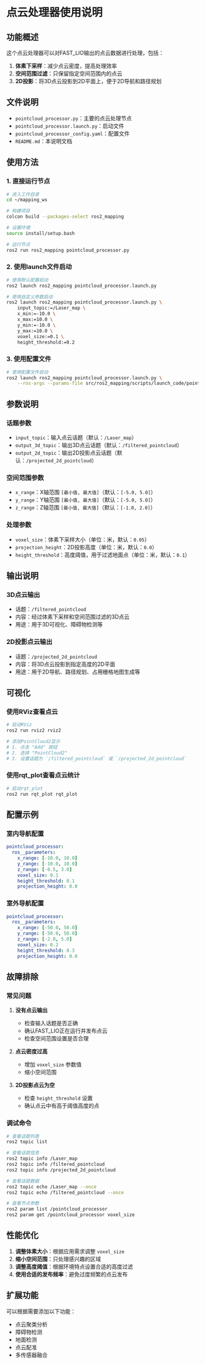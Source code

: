 # 点云处理器使用说明

## 功能概述

这个点云处理器可以对FAST_LIO输出的点云数据进行处理，包括：

1. **体素下采样**：减少点云密度，提高处理效率
2. **空间范围过滤**：只保留指定空间范围内的点云
3. **2D投影**：将3D点云投影到2D平面上，便于2D导航和路径规划

## 文件说明

- `pointcloud_processor.py`：主要的点云处理节点
- `pointcloud_processor.launch.py`：启动文件
- `pointcloud_processor_config.yaml`：配置文件
- `README.md`：本说明文档

## 使用方法

### 1. 直接运行节点

```bash
# 进入工作目录
cd ~/mapping_ws

# 构建项目
colcon build --packages-select ros2_mapping

# 设置环境
source install/setup.bash

# 运行节点
ros2 run ros2_mapping pointcloud_processor.py
```

### 2. 使用launch文件启动

```bash
# 使用默认配置启动
ros2 launch ros2_mapping pointcloud_processor.launch.py

# 使用自定义参数启动
ros2 launch ros2_mapping pointcloud_processor.launch.py \
    input_topic:=/Laser_map \
    x_min:=-10.0 \
    x_max:=10.0 \
    y_min:=-10.0 \
    y_max:=10.0 \
    voxel_size:=0.1 \
    height_threshold:=0.2
```

### 3. 使用配置文件

```bash
# 使用配置文件启动
ros2 launch ros2_mapping pointcloud_processor.launch.py \
    --ros-args --params-file src/ros2_mapping/scripts/launch_code/pointcloud_processor_config.yaml
```

## 参数说明

### 话题参数
- `input_topic`：输入点云话题（默认：`/Laser_map`）
- `output_3d_topic`：输出3D点云话题（默认：`/filtered_pointcloud`）
- `output_2d_topic`：输出2D投影点云话题（默认：`/projected_2d_pointcloud`）

### 空间范围参数
- `x_range`：X轴范围 `[最小值, 最大值]`（默认：`[-5.0, 5.0]`）
- `y_range`：Y轴范围 `[最小值, 最大值]`（默认：`[-5.0, 5.0]`）
- `z_range`：Z轴范围 `[最小值, 最大值]`（默认：`[-1.0, 2.0]`）

### 处理参数
- `voxel_size`：体素下采样大小（单位：米，默认：`0.05`）
- `projection_height`：2D投影高度（单位：米，默认：`0.0`）
- `height_threshold`：高度阈值，用于过滤地面点（单位：米，默认：`0.1`）

## 输出说明

### 3D点云输出
- 话题：`/filtered_pointcloud`
- 内容：经过体素下采样和空间范围过滤的3D点云
- 用途：用于3D可视化、障碍物检测等

### 2D投影点云输出
- 话题：`/projected_2d_pointcloud`
- 内容：将3D点云投影到指定高度的2D平面
- 用途：用于2D导航、路径规划、占用栅格地图生成等

## 可视化

### 使用RViz查看点云

```bash
# 启动RViz
ros2 run rviz2 rviz2

# 添加PointCloud2显示
# 1. 点击 "Add" 按钮
# 2. 选择 "PointCloud2"
# 3. 设置话题为 `/filtered_pointcloud` 或 `/projected_2d_pointcloud`
```

### 使用rqt_plot查看点云统计

```bash
# 启动rqt_plot
ros2 run rqt_plot rqt_plot
```

## 配置示例

### 室内导航配置
```yaml
pointcloud_processor:
  ros__parameters:
    x_range: [-10.0, 10.0]
    y_range: [-10.0, 10.0]
    z_range: [-0.5, 3.0]
    voxel_size: 0.1
    height_threshold: 0.1
    projection_height: 0.0
```

### 室外导航配置
```yaml
pointcloud_processor:
  ros__parameters:
    x_range: [-50.0, 50.0]
    y_range: [-50.0, 50.0]
    z_range: [-2.0, 5.0]
    voxel_size: 0.2
    height_threshold: 0.3
    projection_height: 0.0
```

## 故障排除

### 常见问题

1. **没有点云输出**
   - 检查输入话题是否正确
   - 确认FAST_LIO正在运行并发布点云
   - 检查空间范围设置是否合理

2. **点云密度过高**
   - 增加 `voxel_size` 参数值
   - 缩小空间范围

3. **2D投影点云为空**
   - 检查 `height_threshold` 设置
   - 确认点云中有高于阈值高度的点

### 调试命令

```bash
# 查看话题列表
ros2 topic list

# 查看话题信息
ros2 topic info /Laser_map
ros2 topic info /filtered_pointcloud
ros2 topic info /projected_2d_pointcloud

# 查看话题数据
ros2 topic echo /Laser_map --once
ros2 topic echo /filtered_pointcloud --once

# 查看节点参数
ros2 param list /pointcloud_processor
ros2 param get /pointcloud_processor voxel_size
```

## 性能优化

1. **调整体素大小**：根据应用需求调整 `voxel_size`
2. **缩小空间范围**：只处理感兴趣的区域
3. **调整高度阈值**：根据环境特点设置合适的高度过滤
4. **使用合适的发布频率**：避免过度频繁的点云发布

## 扩展功能

可以根据需要添加以下功能：
- 点云聚类分析
- 障碍物检测
- 地面检测
- 点云配准
- 多传感器融合 
